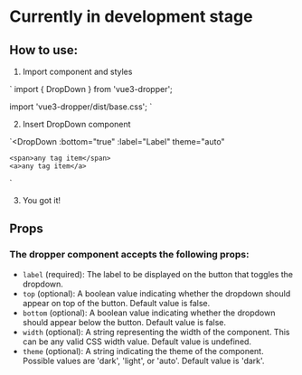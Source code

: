 # Currently in development stage

## How to use:

1. Import component and styles

`
import { DropDown } from 'vue3-dropper';

import 'vue3-dropper/dist/base.css';
`

2. Insert DropDown component

`<DropDown
    :bottom="true"
    :label="Label"
    theme="auto"
>
    <span>any tag item</span>
    <a>any tag item</a>
</DropDown>
`

3. You got it!

## Props

### The dropper component accepts the following props:

 - `label` (required): The label to be displayed on the button that toggles the dropdown.
 - `top` (optional): A boolean value indicating whether the dropdown should appear on top of the button. Default value is false.
 - `bottom` (optional): A boolean value indicating whether the dropdown should appear below the button. Default value is false.
 - `width` (optional): A string representing the width of the component. This can be any valid CSS width value. Default value is undefined.
 - `theme` (optional): A string indicating the theme of the component. Possible values are 'dark', 'light', or 'auto'. Default value is 'dark'.

